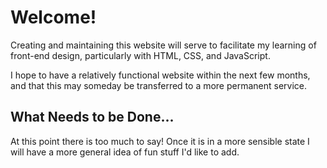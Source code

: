 
# Welcome!

Creating and maintaining this website will serve to facilitate my learning of front-end design, particularly with HTML, CSS, and JavaScript. 

I hope to have a relatively functional website within the next few months, and that this may someday be transferred to a more permanent
service.

## What Needs to be Done...

At this point there is too much to say! Once it is in a more sensible state I will have a more general idea of fun stuff I'd like 
to add.
